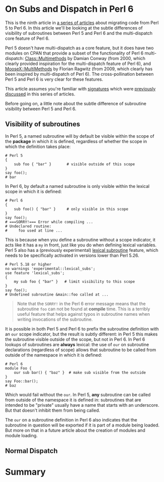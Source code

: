 On Subs and Dispatch in Perl 6
==============================

This is the ninth article in
[a series of articles](https://opensource.com/users/lizmat) about migrating
code from Perl 5 to Perl 6.  In this article we'll be looking at the subtle
differences of visibility of subroutines between Perl 5 and Perl 6 and the
multi-dispatch core feature of Perl 6.

Perl 5 doesn't have multi-dispatch as a core feature, but it does have two
modules on CPAN that provide a subset of the functionality of Perl 6
multi-dispatch:
[Class::Multimethods](https://metacpan.org/pod/Class::Multimethods) by Damian
Conway (from 2000, which clearly provided inspiration for the multi-dispatch
feature of Perl 6), and
[MooseX::MultiMethods](https://metacpan.org/pod/MooseX::MultiMethods) by
Florian Ragwitz (from 2009, which clearly has been inspired by multi-dispatch
of Perl 6).  The cross-pollination between Perl 5 and Perl 6 is very clear for
these features.

This article assumes you're familiar with
[signatures](https://docs.perl6.org/type/Signature) which were
[previously discussed](https://opensource.com/article/18/9/signatures-perl-6)
in this series of articles.

Before going on, a little note about the subtle difference of subroutine
visibility between Perl 5 and Perl 6.

Visibility of subroutines
-------------------------
In Perl 5, a named subroutine will by default be visible within the scope of
the **package** in which it is defined, regardless of whether the scope in
which the definition takes place:

    # Perl 5
    {
        sub foo { "bar" }       # visible outside of this scope
    }
    say foo();
    # bar

In Perl 6, by default a named subroutine is only visible within the lexical
scope in which it is defined:

    # Perl 6
    {
        sub foo() { "bar" }     # only visible in this scope
    }
    say foo();
    # ===SORRY!=== Error while compiling ...
    # Undeclared routine:
    #     foo used at line ...

This is because when you define a subroutine without a scope indicator, it
acts like it has a `my` in front, just like you do when defining lexical
variables.  Perl 5 also has a (previously experimental)
[lexical subroutine](https://perldoc.pl/perlsub#Lexical-Subroutines)
feature, which needs to be specifically activated in versions lower than
Perl 5.26.

    # Perl 5.18 or higher
    no warnings 'experimental::lexical_subs';
    use feature 'lexical_subs';
    {
        my sub foo { "bar" }   # limit visibility to this scope
    }
    say foo();
    # Undefined subroutine &main::foo called at ...

> Note that the `SORRY!` in the Perl 6 error message  means that the
> subroutine `foo` can not be found at **compile** time.  This is a
> terribly useful feature that helps against typos in subroutine names
> when writing invocations of the subroutine.

It is possible in both Perl 5 and Perl 6 to prefix the subroutine definition
with an `our` scope indicator, but the result is subtly different: in Perl 5
this makes the subroutine visible outside of the scope, but not in Perl 6.
In Perl 6 lookups of subroutines are **always** lexical: the use of `our` on
subroutine declarations (regardless of scope) allows that subroutine to be
called from outside of the namespace in which it is defined:

    # Perl 6
    module Foo {
        our sub bar() { "baz" }  # make sub visible from the outside
    }
    say Foo::bar();
    # baz

Which would fail without the `our`.  In Perl 5, **any** subroutine can be
called from outside of the namespace it is defined in: subroutines that are
intended to be "private" usually have a name that starts with an underscore.
But that doesn't inhibit them from being called.

The `our` on a subroutine definition in Perl 6 also indicates that the
subroutine in question will be exported if it is part of a module being
loaded.  But more on that in a future article about the creation of modules
and module loading.

Normal Dispatch
---------------



Summary
=======
